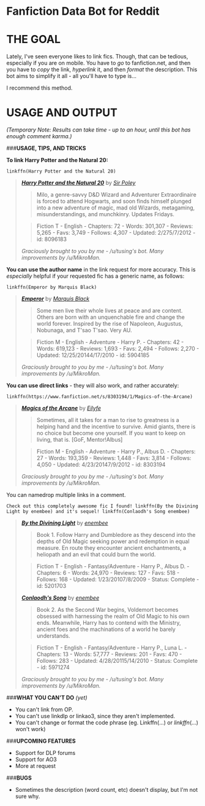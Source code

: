 # Fanfiction Data Bot for Reddit
# **THE GOAL**
Lately, I've seen everyone likes to link fics. Though, that can be tedious, especially if you are on mobile. You have to _go_ to fanfiction.net, and then you have to _copy_ the link, _hyperlink_ it, and then _format_ the description. This bot aims to simplify it all - all you'll have to type is...

I recommend this method.

# **USAGE AND OUTPUT**
_(Temporary Note: Results can take time - up to an hour, until this bot has enough comment karma.)_

###**USAGE, TIPS, AND TRICKS**

**To link Harry Potter and the Natural 20:**
```
linkffn(Harry Potter and the Natural 20)
```
> [***Harry Potter and the Natural 20***](https://www.fanfiction.net/s/8096183/1/Harry-Potter-and-the-Natural-20) by [*Sir Poley*](https://www.fanfiction.net/u/3989854/Sir-Poley)
>
> >Milo, a genre-savvy D&amp;D Wizard and Adventurer Extraordinaire is forced to attend Hogwarts, and soon finds himself plunged into a new adventure of magic, mad old Wizards, metagaming, misunderstandings, and munchkinry. Updates Fridays.
>
> >Fiction  T - English - Chapters: 72   - Words: 301,307 - Reviews: 5,265 - Favs: 3,749 - Follows: 4,307 - Updated: 2/275/7/2012 - id: 8096183
>
>
>
> *Graciously brought to you by me - /u/tusing's bot. Many improvements by /u/MikroMan.*


**You can use the author name** in the link request for more accuracy. This is *especially* helpful if your requested fic has a generic name, as follows:
```
linkffn(Emperor by Marquis Black)
```

> [***Emperor***](https://www.fanfiction.net/s/5904185/1/Emperor) by [*Marquis Black*](https://www.fanfiction.net/u/1227033/Marquis-Black)
>
> >Some men live their whole lives at peace and are content. Others are born with an unquenchable fire and change the world forever. Inspired by the rise of Napoleon, Augustus, Nobunaga, and T'sao T'sao. Very AU.
>
> >Fiction  M - English - Adventure -  Harry P. - Chapters: 42   - Words: 619,123 - Reviews: 1,693 - Favs: 2,494 - Follows: 2,270 - Updated: 12/25/20144/17/2010 - id: 5904185
>
>
> *Graciously brought to you by me - /u/tusing's bot. Many improvements by /u/MikroMan.*

**You can use direct links** - they will also work, and rather accurately:

```
linkffn(https://www.fanfiction.net/s/8303194/1/Magics-of-the-Arcane)
```

> [***Magics of the Arcane***](https://www.fanfiction.net/s/8303194/1/Magics-of-the-Arcane) by [*Eilyfe*](https://www.fanfiction.net/u/2552465/Eilyfe)
>
> >Sometimes, all it takes for a man to rise to greatness is a helping hand and the incentive to survive. Amid giants, there is no choice but become one yourself. If you want to keep on living, that is. [GoF, Mentor!Albus]
>
> >Fiction  M - English - Adventure -  Harry P., Albus D. - Chapters: 27   - Words: 193,359 - Reviews: 1,448 - Favs: 3,814 - Follows: 4,050 - Updated: 4/23/20147/9/2012 - id: 8303194
>
>
> *Graciously brought to you by me - /u/tusing's bot. Many improvements by /u/MikroMan.*

You can namedrop multiple links in a comment.

```
Check out this completely awesome fic I found! linkffn(By the Divining Light by enembee) and it's sequel! linkffn(Conlaodh's Song enembee)
```
> [***By the Divining Light***](https://www.fanfiction.net/s/5201703/1/By-the-Divining-Light) by [*enembee*](https://www.fanfiction.net/u/980211/enembee)
>
> >Book 1. Follow Harry and Dumbledore as they descend into the depths of Old Magic seeking power and redemption in equal measure. En route they encounter ancient enchantments, a heliopath and an evil that could burn the world.
>
> >Fiction  T - English - Fantasy/Adventure -  Harry P., Albus D. - Chapters: 6   - Words: 24,970 - Reviews: 127 - Favs: 518 - Follows: 168 - Updated: 1/23/20107/8/2009 - Status: Complete - id: 5201703
>
>
>
> [***Conlaodh's Song***](https://www.fanfiction.net/s/5971274/1/Conlaodh-s-Song) by [*enembee*](https://www.fanfiction.net/u/980211/enembee)
>
> >Book 2. As the Second War begins, Voldemort becomes obsessed with harnessing the realm of Old Magic to his own ends. Meanwhile, Harry has to contend with the Ministry, ancient foes and the machinations of a world he barely understands.
>
> >Fiction  T - English - Fantasy/Adventure -  Harry P., Luna L. - Chapters: 13   - Words: 57,777 - Reviews: 201 - Favs: 470 - Follows: 283 - Updated: 4/28/20115/14/2010 - Status: Complete - id: 5971274 
>
>
>
>
> *Graciously brought to you by me - /u/tusing's bot. Many improvements by /u/MikroMan.*


###**WHAT YOU CAN'T DO** _(yet)_
- You can't link from OP.
- You can't use linkdlp or linkao3, since they aren't implemented.
- You can't change or format the code phrase (eg. Linkffn(...) or _linkffn_(...) won't work)

###**UPCOMING FEATURES**
- Support for DLP forums
- Support for AO3
- More at request

###**BUGS**
- Sometimes the description (word count, etc) doesn't display, but I'm not sure why.
